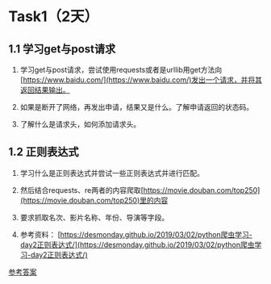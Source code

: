 
# Task1（2天）

## **1.1 学习get与post请求**

1. 学习get与post请求，尝试使用requests或者是urllib用get方法向[https://www.baidu.com/](https://www.baidu.com/)发出一个请求，并将其返回结果输出。

2. 如果是断开了网络，再发出申请，结果又是什么。了解申请返回的状态码。

3. 了解什么是请求头，如何添加请求头。

## **1.2 正则表达式**

1. 学习什么是正则表达式并尝试一些正则表达式并进行匹配。

2. 然后结合requests、re两者的内容爬取[https://movie.douban.com/top250](https://movie.douban.com/top250)里的内容

3. 要求抓取名次、影片名称、年份、导演等字段。

4. 参考资料： [https://desmonday.github.io/2019/03/02/python爬虫学习-day2正则表达式/](https://desmonday.github.io/2019/03/02/python爬虫学习-day2正则表达式/)

[参考答案](./../参考答案)